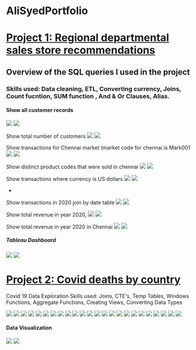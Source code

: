  # AliSyedPortfolio

# [Project 1: Regional departmental sales store recommendations](https://github.com/HassenAliSyed/AliSyedPortfolio)

## Overview of the SQL queries I used in the project
### Skills used:  Data cleaning, ETL, Converting currency, Joins, Count fucntion,  SUM function , And & Or Clauses, Alias.

#### Show all customer records

![](/boat/2.png)
![](/boat/2....png)


Show total number of customers
![](/boat/1.png) 
![](/boat/1....png)

Show transactions for Chennai market (market code for chennai is Mark001
![](/boat/4.png)
![](/boat/4....png)


Show distinct product codes that were sold in chennai
![](/boat/dis.png)
![](/boat/distinct.....png)


Show transactions where currency is US dollars
![](/boat/6.png)
![](/boat/6....png)

-
Show transactions in 2020 join by date table
![](/boat/MA...png)
![](/boat/MA.png)


Show total revenue in year 2020,
![](/boat/fINAL.png)
![](/boat/nA...png)


Show total revenue in year 2020 in Chennai
![](/boat/9.png)
![](/boat/9....png)

##### Tableau Dashboard
![](/boat/Visualy..png)
![](/boat/Tableau%20dashboardSalesIn.png)

# [Project 2: Covid deaths by country](https://github.com/HassenAliSyed/AliSyedPortfolio)


Covid 19 Data Exploration 
Skills used: Joins, CTE's, Temp Tables, Windows Functions, Aggregate Functions, Creating Views, Converting Data Types

![](/boat/2..png)
![](/boat/mmmm.png)
![](/boat/3..png)
![](/boat/mmmmm.png)
![](/boat/4..png)
![](/boat/mmmmmm.png)
![](boat/6..png)
![](/boat/mmmmmmmm.png)
![](boat/7..png)
![](/boat/mmmmmmmmmm.png)
![](/boat/8..png)
![](/boat/mmmmmmmmmmmmm.png)
![](/boat/10..png)
![](/boat/Th.....png)
![](/boat/11..png)
![](/boat/13..png)
![](/boat/nn.png)
![](/boat/nnnnnnnnnnnnn.png)
![](/boat/14..png)
![](/boat/nnnnnnnnnnnnnnn.png)
![](/boat/15..png)
![](/boat/nnnnnnnnnnnnnn.png)
![](/boat/Temp1.png)
![](/boat/Temp%202.png)
#### Data Visualization
![](/boat/Visuala...png)
![](/boat/Screenshot%202023-01-05%20at%2012.01.52.png)

